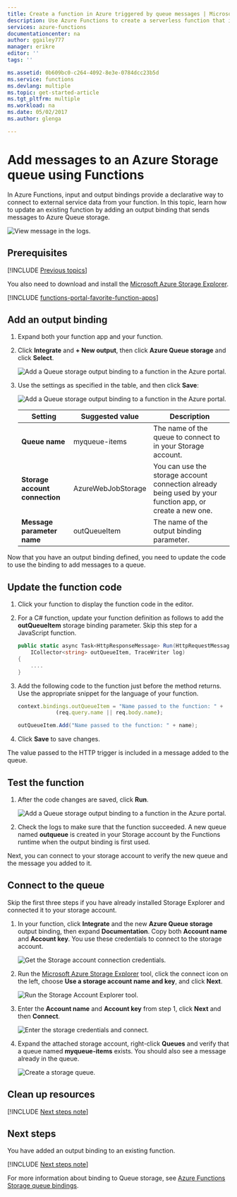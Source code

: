 ```yaml
---
title: Create a function in Azure triggered by queue messages | Microsoft Docs
description: Use Azure Functions to create a serverless function that is invoked by a messages submitted to an Azure Storage queue.
services: azure-functions
documentationcenter: na
author: ggailey777
manager: erikre
editor: ''
tags: ''

ms.assetid: 0b609bc0-c264-4092-8e3e-0784dcc23b5d
ms.service: functions
ms.devlang: multiple
ms.topic: get-started-article
ms.tgt_pltfrm: multiple
ms.workload: na
ms.date: 05/02/2017
ms.author: glenga

---
```

# Add messages to an Azure Storage queue using Functions

In Azure Functions, input and output bindings provide a declarative way to connect to external service data from your function. In this topic, learn how to update an existing function by adding an output binding that sends messages to Azure Queue storage.  

![View message in the logs.](./media/functions-integrate-storage-queue-output-binding/functions-integrate-storage-binding-in-portal.png)

## Prerequisites 

[!INCLUDE [Previous topics](../../includes/functions-quickstart-previous-topics.md)]

You also need to download and install the [Microsoft Azure Storage Explorer](http://storageexplorer.com/). 

[!INCLUDE [functions-portal-favorite-function-apps](../../includes/functions-portal-favorite-function-apps.md)] 

## <a name="add-binding"></a>Add an output binding
 
1. Expand both your function app and your function.

2. Click **Integrate** and **+ New output**, then click **Azure Queue storage** and click **Select**.
    
    ![Add a Queue storage output binding to a function in the Azure portal.](./media/functions-integrate-storage-queue-output-binding/function-add-queue-storage-output-binding.png)

3. Use the settings as specified in the table, and then click **Save**: 

    ![Add a Queue storage output binding to a function in the Azure portal.](./media/functions-integrate-storage-queue-output-binding/function-add-queue-storage-output-binding-2.png)

    | Setting      |  Suggested value   | Description                              |
    | ------------ |  ------- | -------------------------------------------------- |
    | **Queue name**   | myqueue-items    | The name of the queue to connect to in your Storage account. |
    | **Storage account connection** | AzureWebJobStorage | You can use the storage account connection already being used by your function app, or create a new one.  |
    | **Message parameter name** | outQueueItem | The name of the output binding parameter. | 

Now that you have an output binding defined, you need to update the code to use the binding to add messages to a queue.  

## Update the function code

1. Click your function to display the function code in the editor. 

2. For a C# function, update your function definition as follows to add the **outQueueItem** storage binding parameter. Skip this step for a JavaScript function.

    ```cs   
    public static async Task<HttpResponseMessage> Run(HttpRequestMessage req, 
        ICollector<string> outQueueItem, TraceWriter log)
    {
        ....
    }
    ```

3. Add the following code to the function just before the method returns. Use the appropriate snippet for the language of your function.

    ```javascript
    context.bindings.outQueueItem = "Name passed to the function: " + 
                (req.query.name || req.body.name);
    ```

    ```cs
    outQueueItem.Add("Name passed to the function: " + name);     
    ```

4. Click **Save** to save changes.

The value passed to the HTTP trigger is included in a message added to the queue.
 
## Test the function 

1. After the code changes are saved, click **Run**. 

    ![Add a Queue storage output binding to a function in the Azure portal.](./media/functions-integrate-storage-queue-output-binding/functions-test-run-function.png)

2. Check the logs to make sure that the function succeeded. A new queue named **outqueue** is created in your Storage account by the Functions runtime when the output binding is first used.

Next, you can connect to your storage account to verify the new queue and the message you added to it. 

## Connect to the queue

Skip the first three steps if you have already installed Storage Explorer and connected it to your storage account.    

1. In your function, click **Integrate** and the new **Azure Queue storage** output binding, then expand **Documentation**. Copy both **Account name** and **Account key**. You use these credentials to connect to the storage account.
 
    ![Get the Storage account connection credentials.](./media/functions-integrate-storage-queue-output-binding/function-get-storage-account-credentials.png)

2. Run the [Microsoft Azure Storage Explorer](http://storageexplorer.com/) tool, click the connect icon on the left, choose **Use a storage account name and key**, and click **Next**.

    ![Run the Storage Account Explorer tool.](./media/functions-integrate-storage-queue-output-binding/functions-storage-manager-connect-1.png)
    
3. Enter the **Account name** and **Account key** from step 1, click **Next** and then **Connect**. 
  
    ![Enter the storage credentials and connect.](./media/functions-integrate-storage-queue-output-binding/functions-storage-manager-connect-2.png)

4. Expand the attached storage account, right-click **Queues** and verify that a queue named **myqueue-items** exists. You should also see a message already in the queue.  
 
    ![Create a storage queue.](./media/functions-integrate-storage-queue-output-binding/function-queue-storage-output-view-queue.png)
 

## Clean up resources

[!INCLUDE [Next steps note](../../includes/functions-quickstart-cleanup.md)]

## Next steps

You have added an output binding to an existing function. 

[!INCLUDE [Next steps note](../../includes/functions-quickstart-next-steps.md)]

For more information about binding to Queue storage, see [Azure Functions Storage queue bindings](functions-bindings-storage-queue.md). 



